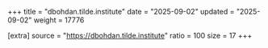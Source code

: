+++
title = "dbohdan.tilde.institute"
date = "2025-09-02"
updated = "2025-09-02"
weight = 17776

[extra]
source = "https://dbohdan.tilde.institute"
ratio = 100
size = 17
+++
